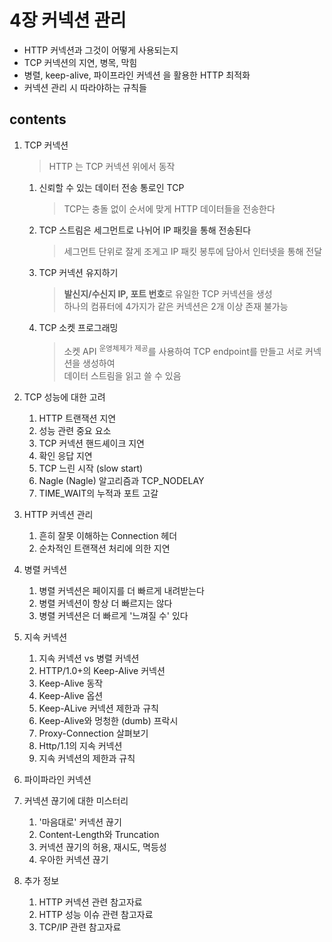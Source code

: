 <h1>4장 커넥션 관리</h1>

>

- HTTP 커넥션과 그것이 어떻게 사용되는지
- TCP 커넥션의 지연, 병목, 막힘
- 병렬, keep-alive, 파이프라인 커넥션 을 활용한 HTTP 최적화
- 커넥션 관리 시 따라야하는 규칙들

<h2>contents</h2>

1. TCP 커넥션
   > HTTP 는 TCP 커넥션 위에서 동작

    1. 신뢰할 수 있는 데이터 전송 통로인 TCP
       > TCP는 충돌 없이 순서에 맞게 HTTP 데이터들을 전송한다

    2. TCP 스트림은 세그먼트로 나뉘어 IP 패킷을 통해 전송된다
       > 세그먼트 단위로 잘게 조게고 IP 패킷 봉투에 담아서 인터넷을 통해 전달

    3. TCP 커넥션 유지하기
       > **발신지/수신지 IP, 포트 번호**로 유일한 TCP 커넥션을 생성  
       하나의 컴퓨터에 4가지가 같은 커넥션은 2개 이상 존재 불가능

    4. TCP 소켓 프로그래밍
       > 소켓 API <sup>운영체제가 제공</sup>를 사용하여 TCP endpoint를 만들고 서로 커넥션을 생성하여  
       데이터 스트림을 읽고 쓸 수 있음

2. TCP 성능에 대한 고려
    1. HTTP 트랜잭션 지연
    2. 성능 관련 중요 요소
    3. TCP 커넥션 핸드셰이크 지연
    4. 확인 응답 지연
    5. TCP 느린 시작 (slow start)
    6. Nagle (Nagle) 알고리즘과 TCP_NODELAY
    7. TIME_WAIT의 누적과 포트 고갈
3. HTTP 커넥션 관리
    1. 흔히 잘못 이해하는 Connection 헤더
    2. 순차적인 트랜잭션 처리에 의한 지연
4. 병렬 커넥션
    1. 병렬 커넥션은 페이지를 더 빠르게 내려받는다
    2. 병렬 커넥션이 항상 더 빠르지는 않다
    3. 병렬 커넥션은 더 빠르게 '느껴질 수' 있다
5. 지속 커넥션
    1. 지속 커넥션 vs 병렬 커넥션
    2. HTTP/1.0+의 Keep-Alive 커넥션
    3. Keep-Alive 동작
    4. Keep-Alive 옵션
    5. Keep-ALive 커넥션 제한과 규칙
    6. Keep-Alive와 멍청한 (dumb) 프락시
    7. Proxy-Connection 살펴보기
    8. Http/1.1의 지속 커넥션
    9. 지속 커넥션의 제한과 규칙
6. 파이파라인 커넥션
7. 커넥션 끊기에 대한 미스터리
    1. '마음대로' 커넥션 끊기
    2. Content-Length와 Truncation
    3. 커넥션 끊기의 허용, 재시도, 멱등성
    4. 우아한 커넥션 끊기
8. 추가 정보
    1. HTTP 커넥션 관련 참고자료
    2. HTTP 성능 이슈 관련 참고자료
    3. TCP/IP 관련 참고자료
